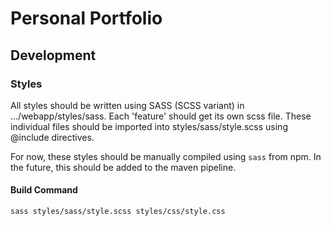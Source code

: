 # Personal Portfolio

## Development

### Styles
All styles should be written using SASS (SCSS variant)
in .../webapp/styles/sass. Each 'feature' should get its own scss file.
These individual files should be imported into styles/sass/style.scss using @include directives.

For now, these styles should be manually compiled using `sass` from npm.
In the future, this should be added to the maven pipeline.

#### Build Command
`sass styles/sass/style.scss styles/css/style.css`